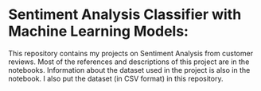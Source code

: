 
# Sentiment Analysis Classifier with Machine Learning Models:

This repository contains my projects on Sentiment Analysis from customer reviews.
Most of the references and descriptions of this project are in the notebooks.
Information about the dataset used in the project is also in the notebook. I also put the dataset (in CSV format) in this repository.
